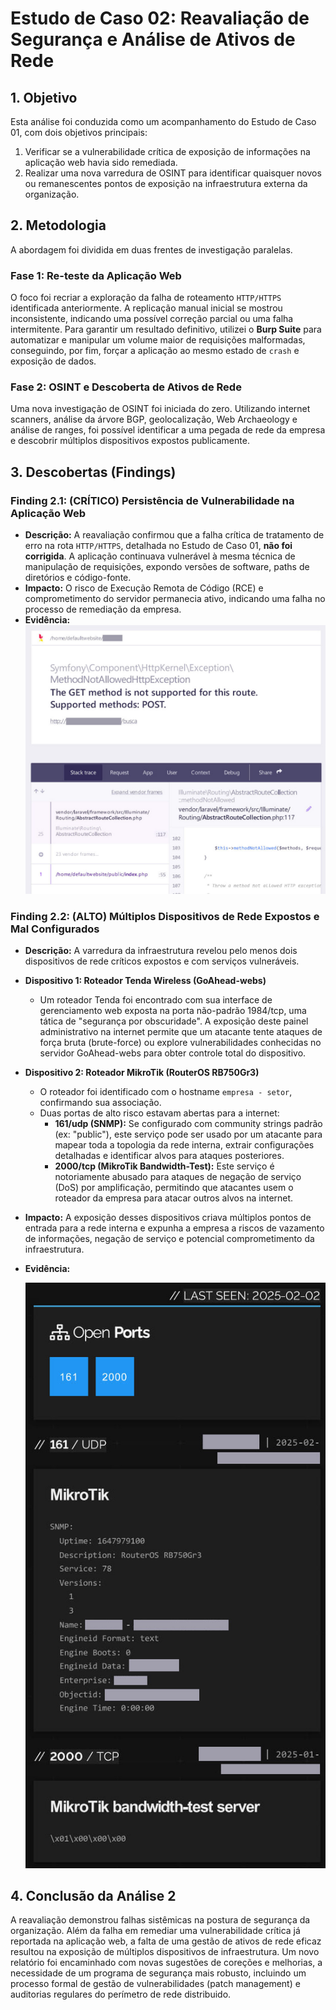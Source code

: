 # Estudo de Caso 02: Reavaliação de Segurança e Análise de Ativos de Rede

## 1. Objetivo

Esta análise foi conduzida como um acompanhamento do Estudo de Caso 01, com dois objetivos principais:
1.  Verificar se a vulnerabilidade crítica de exposição de informações na aplicação web havia sido remediada.
2.  Realizar uma nova varredura de OSINT para identificar quaisquer novos ou remanescentes pontos de exposição na infraestrutura externa da organização.

## 2. Metodologia

A abordagem foi dividida em duas frentes de investigação paralelas.

### Fase 1: Re-teste da Aplicação Web
O foco foi recriar a exploração da falha de roteamento `HTTP/HTTPS` identificada anteriormente. A replicação manual inicial se mostrou inconsistente, indicando uma possível correção parcial ou uma falha intermitente. Para garantir um resultado definitivo, utilizei o **Burp Suite** para automatizar e manipular um volume maior de requisições malformadas, conseguindo, por fim, forçar a aplicação ao mesmo estado de `crash` e exposição de dados.

### Fase 2: OSINT e Descoberta de Ativos de Rede
Uma nova investigação de OSINT foi iniciada do zero. Utilizando internet scanners, análise da árvore BGP, geolocalização, Web Archaeology e análise de ranges, foi possível identificar a uma pegada de rede da empresa e descobrir múltiplos dispositivos expostos publicamente.

## 3. Descobertas (Findings)

### Finding 2.1: (CRÍTICO) Persistência de Vulnerabilidade na Aplicação Web
* **Descrição:** A reavaliação confirmou que a falha crítica de tratamento de erro na rota `HTTP/HTTPS`, detalhada no Estudo de Caso 01, **não foi corrigida**. A aplicação continuava vulnerável à mesma técnica de manipulação de requisições, expondo versões de software, paths de diretórios e código-fonte.
* **Impacto:** O risco de Execução Remota de Código (RCE) e comprometimento do servidor permanecia ativo, indicando uma falha no processo de remediação da empresa.
* **Evidência:**
    ![Prova de Conceito Sanitizada - Recriação do Erro na Aplicação Web](./evidence/webapp-vulneravel.jpg)

### Finding 2.2: (ALTO) Múltiplos Dispositivos de Rede Expostos e Mal Configurados
* **Descrição:** A varredura da infraestrutura revelou pelo menos dois dispositivos de rede críticos expostos e com serviços vulneráveis.
* **Dispositivo 1: Roteador Tenda Wireless (GoAhead-webs)**
    * Um roteador Tenda foi encontrado com sua interface de gerenciamento web exposta na porta não-padrão 1984/tcp, uma tática de "segurança por obscuridade". A exposição deste painel administrativo na internet permite que um atacante tente ataques de força bruta (brute-force) ou explore vulnerabilidades conhecidas no servidor GoAhead-webs para obter controle total do dispositivo.
* **Dispositivo 2: Roteador MikroTik (RouterOS RB750Gr3)**
    * O roteador foi identificado com o hostname `empresa - setor`, confirmando sua associação.
    * Duas portas de alto risco estavam abertas para a internet:
        * **161/udp (SNMP):** Se configurado com community strings padrão (ex: "public"), este serviço pode ser usado por um atacante para mapear toda a topologia da rede interna, extrair configurações detalhadas e identificar alvos para ataques posteriores.
        * **2000/tcp (MikroTik Bandwidth-Test):** Este serviço é notoriamente abusado para ataques de negação de serviço (DoS) por amplificação, permitindo que atacantes usem o roteador da empresa para atacar outros alvos na internet.
* **Impacto:** A exposição desses dispositivos criava múltiplos pontos de entrada para a rede interna e expunha a empresa a riscos de vazamento de informações, negação de serviço e potencial comprometimento da infraestrutura.
* **Evidência:**

    ![Prova de Conceito Sanitizada - Scan no MikroTik e Roteador Tenda](./evidence/Mikrotik-vulneravel.jpg)


## 4. Conclusão da Análise 2

A reavaliação demonstrou falhas sistêmicas na postura de segurança da organização. Além da falha em remediar uma vulnerabilidade crítica já reportada na aplicação web, a falta de uma gestão de ativos de rede eficaz resultou na exposição de múltiplos dispositivos de infraestrutura. Um novo relatório foi encaminhado com novas sugestões de coreções e melhorias, a necessidade de um programa de segurança mais robusto, incluindo um processo formal de gestão de vulnerabilidades (patch management) e auditorias regulares do perímetro de rede distribuido.
